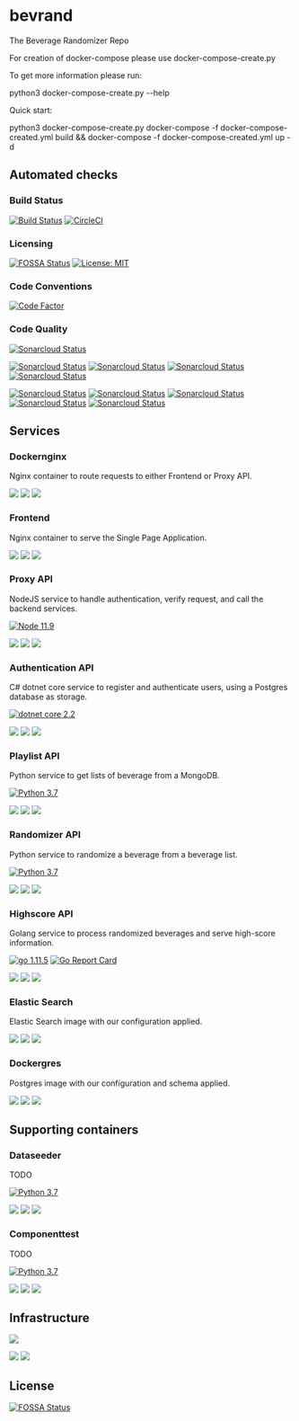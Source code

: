# bevrand
The Beverage Randomizer Repo

For creation of docker-compose please use docker-compose-create.py

To get more information please run:

python3 docker-compose-create.py --help

Quick start:

python3 docker-compose-create.py
docker-compose -f docker-compose-created.yml build && docker-compose -f docker-compose-created.yml up -d 

## Automated checks
### Build Status
[![Build Status](https://travis-ci.org/bevrand/bevrand.svg?branch=master)](https://travis-ci.org/bevrand/bevrand)
[![CircleCI](https://circleci.com/gh/bevrand/bevrand.svg?style=svg)](https://circleci.com/gh/bevrand/bevrand)

### Licensing
[![FOSSA Status](https://app.fossa.io/api/projects/git%2Bgithub.com%2Fbevrand%2Fbevrand.svg?type=shield)](https://app.fossa.io/projects/git%2Bgithub.com%2Fbevrand%2Fbevrand?ref=badge_shield)
[![License: MIT](https://img.shields.io/badge/License-MIT-brightgreen.svg)](https://opensource.org/licenses/MIT)

### Code Conventions
[![Code Factor](https://www.codefactor.io/repository/github/bevrand/bevrand/badge?style=plastic)](https://www.codefactor.io/repository/github/bevrand/bevrand/badge?style=plastic)
<!-- [![Reviewed by Hound](https://img.shields.io/badge/Reviewed_by-Hound-8E64B0.svg)](https://houndci.com) -->

### Code Quality
[![Sonarcloud Status](https://sonarcloud.io/api/project_badges/measure?project=bevrand&metric=alert_status)](https://sonarcloud.io/dashboard?id=bevrand)

[![Sonarcloud Status](https://sonarcloud.io/api/project_badges/measure?project=bevrand&metric=bugs)](https://sonarcloud.io/dashboard?id=bevrand)
[![Sonarcloud Status](https://sonarcloud.io/api/project_badges/measure?project=bevrand&metric=code_smells)](https://sonarcloud.io/dashboard?id=bevrand)
[![Sonarcloud Status](https://sonarcloud.io/api/project_badges/measure?project=bevrand&metric=duplicated_lines_density)](https://sonarcloud.io/dashboard?id=bevrand)
[![Sonarcloud Status](https://sonarcloud.io/api/project_badges/measure?project=bevrand&metric=ncloc)](https://sonarcloud.io/dashboard?id=bevrand)

[![Sonarcloud Status](https://sonarcloud.io/api/project_badges/measure?project=bevrand&metric=sqale_rating)](https://sonarcloud.io/dashboard?id=bevrand)
[![Sonarcloud Status](https://sonarcloud.io/api/project_badges/measure?project=bevrand&metric=reliability_rating)](https://sonarcloud.io/dashboard?id=bevrand)
[![Sonarcloud Status](https://sonarcloud.io/api/project_badges/measure?project=bevrand&metric=security_rating)](https://sonarcloud.io/dashboard?id=bevrand)
[![Sonarcloud Status](https://sonarcloud.io/api/project_badges/measure?project=bevrand&metric=sqale_index)](https://sonarcloud.io/dashboard?id=bevrand)
[![Sonarcloud Status](https://sonarcloud.io/api/project_badges/measure?project=bevrand&metric=vulnerabilities)](https://sonarcloud.io/dashboard?id=bevrand)

## Services

### Dockernginx
Nginx container to route requests to either Frontend or Proxy API.

[![](https://img.shields.io/docker/pulls/bevrand/dockernginx.svg?style=flat)](https://hub.docker.com/r/bevrand/dockernginx "View details on docker hub")
[![](https://images.microbadger.com/badges/version/bevrand/dockernginx:production.svg)](https://microbadger.com/images/bevrand/dockernginx:production "View version details on microbadger.com")
[![](https://images.microbadger.com/badges/image/bevrand/dockernginx:production.svg)](https://microbadger.com/images/bevrand/dockernginx:production "View version details on microbadger.com")

### Frontend
Nginx container to serve the Single Page Application.

[![](https://img.shields.io/docker/pulls/bevrand/frontend.svg?style=flat)](https://hub.docker.com/r/bevrand/frontend "View details on docker hub")
[![](https://images.microbadger.com/badges/version/bevrand/frontend:production.svg)](https://microbadger.com/images/bevrand/frontend:production "View version details on microbadger.com")
[![](https://images.microbadger.com/badges/image/bevrand/frontend:production.svg)](https://microbadger.com/images/bevrand/frontend:production "View version details on microbadger.com")

### Proxy API
NodeJS service to handle authentication, verify request, and call the backend services.

[![Node 11.9](https://img.shields.io/badge/node-11.9-blue.svg)](https://nodejs.org/en/download/current/)

[![](https://img.shields.io/docker/pulls/bevrand/proxyapi.svg?style=flat)](https://hub.docker.com/r/bevrand/proxyapi "View details on docker hub")
[![](https://images.microbadger.com/badges/version/bevrand/proxyapi:production.svg)](https://microbadger.com/images/bevrand/proxyapi:production "View version details on microbadger.com")
[![](https://images.microbadger.com/badges/image/bevrand/proxyapi:production.svg)](https://microbadger.com/images/bevrand/proxyapi:production "View version details on microbadger.com")

### Authentication API
C# dotnet core service to register and authenticate users, using a Postgres database as storage.

[![dotnet core 2.2](https://img.shields.io/badge/dotnet_core-2.2-blue.svg)](https://dotnet.microsoft.com/download/dotnet-core/2.2)

[![](https://img.shields.io/docker/pulls/bevrand/authenticationapi.svg?style=flat)](https://hub.docker.com/r/bevrand/authenticationapi "View details on docker hub")
[![](https://images.microbadger.com/badges/version/bevrand/authenticationapi:production.svg)](https://microbadger.com/images/bevrand/authenticationapi:production "View version details on microbadger.com")
[![](https://images.microbadger.com/badges/image/bevrand/authenticationapi:production.svg)](https://microbadger.com/images/bevrand/authenticationapi:production "View version details on microbadger.com")

### Playlist API
Python service to get lists of beverage from a MongoDB.

[![Python 3.7](https://img.shields.io/badge/python-3.7-blue.svg)](https://www.python.org/downloads/release/python-360/)

[![](https://img.shields.io/docker/pulls/bevrand/playlistapi.svg?style=flat)](https://hub.docker.com/r/bevrand/playlistapi "View details on docker hub")
[![](https://images.microbadger.com/badges/version/bevrand/playlistapi:production.svg)](https://microbadger.com/images/bevrand/playlistapi:production "View version details on microbadger.com")
[![](https://images.microbadger.com/badges/image/bevrand/playlistapi:production.svg)](https://microbadger.com/images/bevrand/playlistapi:production "View version details on microbadger.com")

### Randomizer API
Python service to randomize a beverage from a beverage list.

[![Python 3.7](https://img.shields.io/badge/python-3.7-blue.svg)](https://www.python.org/downloads/release/python-360/)

[![](https://img.shields.io/docker/pulls/bevrand/randomizerapi.svg?style=flat)](https://hub.docker.com/r/bevrand/highscoreapi "View details on docker hub")
[![](https://images.microbadger.com/badges/version/bevrand/randomizerapi:production.svg)](https://microbadger.com/images/bevrand/randomizerapi:production "View version details on microbadger.com")
[![](https://images.microbadger.com/badges/image/bevrand/randomizerapi:production.svg)](https://microbadger.com/images/bevrand/randomizerapi:production "View version details on microbadger.com")

### Highscore API
Golang service to process randomized beverages and serve high-score information.

[![go 1.11.5](https://img.shields.io/badge/go-1.11.5-blue.svg)](https://golang.org/doc/go1.11)
[![Go Report Card](https://goreportcard.com/badge/github.com/bevrand/bevrand)](https://goreportcard.com/report/github.com/bevrand/bevrand)

[![](https://img.shields.io/docker/pulls/bevrand/highscoreapi.svg?style=flat)](https://hub.docker.com/r/bevrand/highscoreapi "View details on docker hub")
[![](https://images.microbadger.com/badges/version/bevrand/highscoreapi:production.svg)](https://microbadger.com/images/bevrand/highscoreapi:production "View version details on microbadger.com")
[![](https://images.microbadger.com/badges/image/bevrand/highscoreapi:production.svg)](https://microbadger.com/images/bevrand/highscoreapi:production "View version details on microbadger.com")

### Elastic Search
Elastic Search image with our configuration applied.

[![](https://img.shields.io/docker/pulls/bevrand/dockerels.svg?style=flat)](https://hub.docker.com/r/bevrand/dockerels "View details on docker hub")
[![](https://images.microbadger.com/badges/version/bevrand/dockerels:production.svg)](https://microbadger.com/images/bevrand/dockerels:production "View version details on microbadger.com")
[![](https://images.microbadger.com/badges/image/bevrand/dockerels:production.svg)](https://microbadger.com/images/bevrand/dockerels:production "View version details on microbadger.com")

### Dockergres
Postgres image with our configuration and schema applied.

[![](https://img.shields.io/docker/pulls/bevrand/dockergres.svg?style=flat)](https://hub.docker.com/r/bevrand/dockergres "View details on docker hub")
[![](https://images.microbadger.com/badges/version/bevrand/dockergres:production.svg)](https://microbadger.com/images/bevrand/dockergres:production "View version details on microbadger.com")
[![](https://images.microbadger.com/badges/image/bevrand/dockergres:production.svg)](https://microbadger.com/images/bevrand/dockergres:production "View version details on microbadger.com")

## Supporting containers

### Dataseeder
TODO

[![Python 3.7](https://img.shields.io/badge/python-3.7-blue.svg)](https://www.python.org/downloads/release/python-360/)

[![](https://img.shields.io/docker/pulls/bevrand/dataseeder.svg?style=flat)](https://hub.docker.com/r/bevrand/dataseeder "View details on docker hub")
[![](https://images.microbadger.com/badges/version/bevrand/dataseeder:production.svg)](https://microbadger.com/images/bevrand/dataseeder:production "View version details on microbadger.com")
[![](https://images.microbadger.com/badges/image/bevrand/dataseeder:production.svg)](https://microbadger.com/images/bevrand/dataseeder:production "View version details on microbadger.com")

### Componenttest
TODO

[![Python 3.7](https://img.shields.io/badge/python-3.7-blue.svg)](https://www.python.org/downloads/release/python-360/)

[![](https://img.shields.io/docker/pulls/bevrand/componenttests.svg?style=flat)](https://hub.docker.com/r/bevrand/componenttests "View details on docker hub")
[![](https://images.microbadger.com/badges/version/bevrand/componenttests:production.svg)](https://microbadger.com/images/bevrand/componenttests:production "View version details on microbadger.com")
[![](https://images.microbadger.com/badges/image/bevrand/componenttests:production.svg)](https://microbadger.com/images/bevrand/componenttests:production "View version details on microbadger.com")

## Infrastructure

[![](https://www.cloudflare.com/media/images/web-badges/cf-web-badges-f-4.png)](https://cloudflare.com "Cloudflare.com")

[![](https://img.shields.io/uptimerobot/status/m780479359-09cc629e32902510a1c838ed.svg?style=flat)](https://status.beveragerandomizer.com/ "Uptime Robot")
[![](https://img.shields.io/uptimerobot/ratio/m780479359-09cc629e32902510a1c838ed.svg?style=flat)](https://status.beveragerandomizer.com/ "Uptime Robot")

## License
[![FOSSA Status](https://app.fossa.io/api/projects/git%2Bgithub.com%2Fbevrand%2Fbevrand.svg?type=large)](https://app.fossa.io/projects/git%2Bgithub.com%2Fbevrand%2Fbevrand?ref=badge_large)